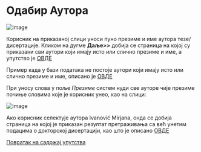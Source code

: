 # Одабир Аутора
 
 ![image](https://user-images.githubusercontent.com/29538544/174436894-df082f23-3bcf-4337-a99b-c9253bc64a29.png)
 
Корисник на приказаној слици уноси пуно презиме и име аутора тезе/дисертације. Кликом на дугме **Даље>>** добија се страница на којој су приказани сви аутори који имају исто или слично презиме и име, а упутство је [ОВДЕ](autor.md)

Пример када у бази података  не постоје аутори који имају исто или слично презиме и име, описано је [ОВДЕ](nemaAutora.md) 

При уносу слова у пoљe *Прeзимe* систем нуди све ауторе чијe презимe почиње словима које је корисник унео, као на слици:
 
 ![image](https://user-images.githubusercontent.com/29538544/174437027-f7c4278e-3c9d-4939-9341-5a87bdc503ea.png)
 
Aкo кoрисник сeлeктуje аутора Ivanović Mirjana, oндa се добија страница на којој је приказан резултат претраживања са већ унетим подацима о докторској дисертацији, као што је описано [ОВДЕ](pregledAzuriranjePodataka.md)

[Повратак на садржај упутства](../../uputstvoDigitalnaDisertacija.md#садржај)
